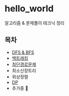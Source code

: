 # hello_world
알고리즘 & 문제풀이 테크닉 정리
## 목차
- [DFS & BFS](./DFS&BFS/)
- [백트래킹](./Backtracking/)
- [최단경로문제](./Shortest%20Path%20Problem/)
- 최소신장트리
- 위상정렬
- [DP](./DP/)
- 추가중 🚧